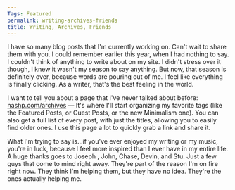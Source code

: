 ```yaml
---
Tags: Featured
permalink: writing-archives-friends
title: Writing, Archives, Friends
---
```


I have so many blog posts that I'm currently working on. Can't wait to share them with you. I could remember earlier this year, when I had nothing to say. I couldn't think of anything to write about on my site. I didn't stress over it though, I knew it wasn't my season to say anything. But now, that season is definitely over, because words are pouring out of me. I feel like everything is finally clicking. As a writer, that's the best feeling in the world.

I want to tell you about a page that I've never talked about before: [nashp.com/archives][1] — It's where I'll start organizing my favorite tags (like the Featured Posts, or Guest Posts, or the new Minimalism one). You can also get a full list of every post, with just the titles, allowing you to easily find older ones. I use this page a lot to quickly grab a link and share it. 

What I'm trying to say is...if you've ever enjoyed my writing or my music, you're in luck, because I feel more inspired than I ever have in my entire life. A huge thanks goes to Joseph , John,  Chase,  Devin, and Stu. Just a few guys that come to mind right away. They're part of the reason I'm on fire right now. They think I'm helping them, but they have no idea. They're the ones actually helping me.

[1]:	http://nashp.com/archives